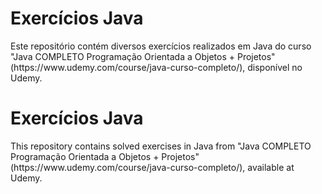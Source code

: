 <h1> Exercícios Java </h1>
Este repositório contém diversos exercícios realizados em Java do curso "Java COMPLETO Programação Orientada a Objetos + Projetos" (https://www.udemy.com/course/java-curso-completo/), disponível no Udemy.

<h1> Exercícios Java </h1>
This repository contains solved exercises in Java from "Java COMPLETO Programação Orientada a Objetos + Projetos" (https://www.udemy.com/course/java-curso-completo/), available at Udemy.
